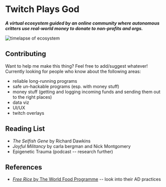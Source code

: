 # Twitch Plays God
***A virtual ecosystem guided by an online community where autonomous critters use real-world money to donate to non-profits and orgs.***

![timelapse of ecosystem](assets/timelapse.gif)

## Contributing

Want to help me make this thing? Feel free to add/suggest whatever! Currently looking for people who know about the following areas:
- reliable long-running programs
- safe un-hackable programs (esp. with money stuff)
- money stuff (getting and logging incoming funds and sending them out to the right places)
- data viz
- UI/UX
- twitch overlays

## Reading List
- *The Selfish Gene* by Richard Dawkins
- *Joyful Militancy* by carla bergman and Nick Montgomery
- Epigenetic Trauma (podcast -- research further)

## References
- [*Free Rice* by The World Food Programme](https://freerice.com/about) -- look into their AD practices

